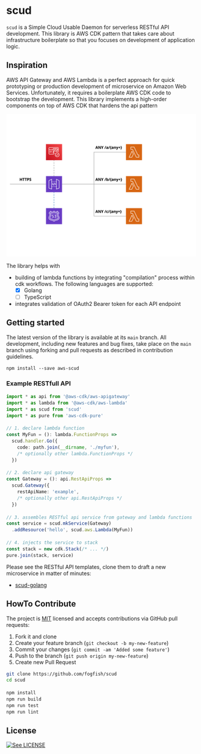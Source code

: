 # scud

`scud` is a Simple Cloud Usable Daemon for serverless RESTful API development. 
This library is AWS CDK pattern that takes care about infrastructure boilerplate so that you focuses on development of application logic. 


## Inspiration

AWS API Gateway and AWS Lambda is a perfect approach for quick prototyping or production development of microservice on Amazon Web Services. Unfortunately, it requires a boilerplate AWS CDK code to bootstrap the development. This library implements a high-order components on top of AWS CDK that hardens the api pattern

![RESTful API Pattern](scud.svg "RESTful API Pattern")

The library helps with
* building of lambda functions by integrating "compilation" process within cdk workflows. The following languages are supported:
  -[x] Golang
  -[ ] TypeScript
* integrates validation of OAuth2 Bearer token for each API endpoint


## Getting started

The latest version of the library is available at its `main` branch. All development, including new features and bug fixes, take place on the `main` branch using forking and pull requests as described in contribution guidelines.

```
npm install --save aws-scud
```

### Example RESTfull API 

```ts
import * as api from '@aws-cdk/aws-apigateway'
import * as lambda from '@aws-cdk/aws-lambda'
import * as scud from 'scud'
import * as pure from 'aws-cdk-pure'

// 1. declare lambda function
const MyFun = (): lambda.FunctionProps =>
  scud.handler.Go({
    code: path.join(__dirname, './myfun'),
    /* optionally other lambda.FunctionProps */
  })

// 2. declare api gateway
const Gateway = (): api.RestApiProps =>
  scud.Gateway({
    restApiName: 'example',
    /* optionally other api.RestApiProps */
  })

// 3. assembles RESTful api service from gateway and lambda functions
const service = scud.mkService(Gateway)
  .addResource('hello', scud.aws.Lambda(MyFun))

// 4. injects the service to stack
const stack = new cdk.Stack(/* ... */)
pure.join(stack, service)
```

Please see the RESTful API templates, clone them to draft a new microservice in matter of minutes:
* [scud-golang](https://github.com/fogfish/scud-golang)


## HowTo Contribute

The project is [MIT](https://github.com/fogfish/scud/blob/master/LICENSE) licensed and accepts contributions via GitHub pull requests:

1. Fork it and clone 
2. Create your feature branch (`git checkout -b my-new-feature`)
3. Commit your changes (`git commit -am 'Added some feature'`)
4. Push to the branch (`git push origin my-new-feature`)
5. Create new Pull Request

```bash
git clone https://github.com/fogfish/scud
cd scud

npm install
npm run build
npm run test
npm run lint
```

## License

[![See LICENSE](https://img.shields.io/github/license/fogfish/scud.svg?style=for-the-badge)](LICENSE)
